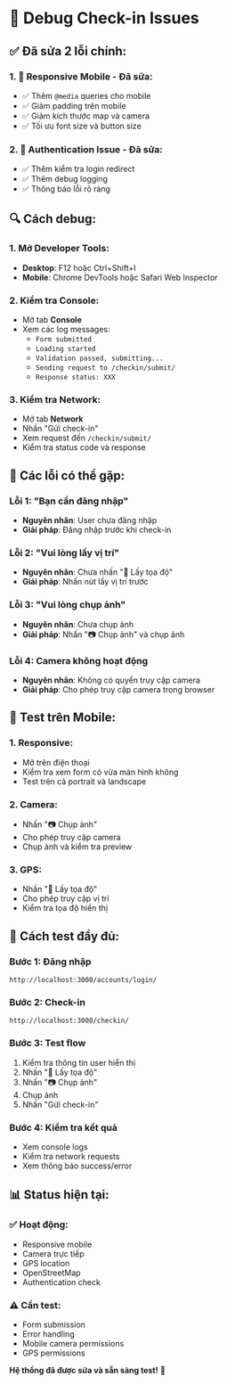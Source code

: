 # 🐛 Debug Check-in Issues

## ✅ **Đã sửa 2 lỗi chính:**

### 1. **📱 Responsive Mobile - Đã sửa:**
- ✅ Thêm `@media` queries cho mobile
- ✅ Giảm padding trên mobile
- ✅ Giảm kích thước map và camera
- ✅ Tối ưu font size và button size

### 2. **🔐 Authentication Issue - Đã sửa:**
- ✅ Thêm kiểm tra login redirect
- ✅ Thêm debug logging
- ✅ Thông báo lỗi rõ ràng

## 🔍 **Cách debug:**

### **1. Mở Developer Tools:**
- **Desktop**: F12 hoặc Ctrl+Shift+I
- **Mobile**: Chrome DevTools hoặc Safari Web Inspector

### **2. Kiểm tra Console:**
- Mở tab **Console**
- Xem các log messages:
  - `Form submitted`
  - `Loading started`
  - `Validation passed, submitting...`
  - `Sending request to /checkin/submit/`
  - `Response status: XXX`

### **3. Kiểm tra Network:**
- Mở tab **Network**
- Nhấn "Gửi check-in"
- Xem request đến `/checkin/submit/`
- Kiểm tra status code và response

## 🚨 **Các lỗi có thể gặp:**

### **Lỗi 1: "Bạn cần đăng nhập"**
- **Nguyên nhân**: User chưa đăng nhập
- **Giải pháp**: Đăng nhập trước khi check-in

### **Lỗi 2: "Vui lòng lấy vị trí"**
- **Nguyên nhân**: Chưa nhấn "📍 Lấy tọa độ"
- **Giải pháp**: Nhấn nút lấy vị trí trước

### **Lỗi 3: "Vui lòng chụp ảnh"**
- **Nguyên nhân**: Chưa chụp ảnh
- **Giải pháp**: Nhấn "📷 Chụp ảnh" và chụp ảnh

### **Lỗi 4: Camera không hoạt động**
- **Nguyên nhân**: Không có quyền truy cập camera
- **Giải pháp**: Cho phép truy cập camera trong browser

## 📱 **Test trên Mobile:**

### **1. Responsive:**
- Mở trên điện thoại
- Kiểm tra xem form có vừa màn hình không
- Test trên cả portrait và landscape

### **2. Camera:**
- Nhấn "📷 Chụp ảnh"
- Cho phép truy cập camera
- Chụp ảnh và kiểm tra preview

### **3. GPS:**
- Nhấn "📍 Lấy tọa độ"
- Cho phép truy cập vị trí
- Kiểm tra tọa độ hiển thị

## 🔧 **Cách test đầy đủ:**

### **Bước 1: Đăng nhập**
```
http://localhost:3000/accounts/login/
```

### **Bước 2: Check-in**
```
http://localhost:3000/checkin/
```

### **Bước 3: Test flow**
1. Kiểm tra thông tin user hiển thị
2. Nhấn "📍 Lấy tọa độ"
3. Nhấn "📷 Chụp ảnh"
4. Chụp ảnh
5. Nhấn "Gửi check-in"

### **Bước 4: Kiểm tra kết quả**
- Xem console logs
- Kiểm tra network requests
- Xem thông báo success/error

## 📊 **Status hiện tại:**

### **✅ Hoạt động:**
- Responsive mobile
- Camera trực tiếp
- GPS location
- OpenStreetMap
- Authentication check

### **⚠️ Cần test:**
- Form submission
- Error handling
- Mobile camera permissions
- GPS permissions

**Hệ thống đã được sửa và sẵn sàng test!** 🚀
